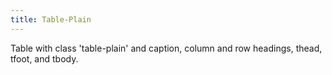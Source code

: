 ```yaml
---
title: Table-Plain
---
```

Table with class 'table-plain' and caption, column and row headings, thead, tfoot, and tbody.
